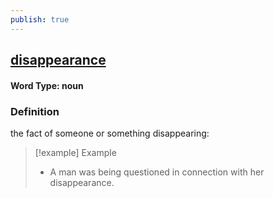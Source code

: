 ```yaml
---
publish: true
---
```

## [disappearance](https://dictionary.cambridge.org/dictionary/english/disappearance)

#### Word Type: noun
### Definition
the fact of someone or something disappearing:

>[!example] Example
> - A man was being questioned in connection with her disappearance.
